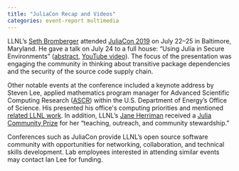 ```yaml
---
title: "JuliaCon Recap and Videos"
categories: event-report multimedia
---
```


LLNL’s [Seth Bromberger](https://github.com/orgs/LLNL/people/sbromberger) attended [JuliaCon 2019](https://juliacon.org) on July 22–25 in Baltimore, Maryland. He gave a talk on July 24 to a full house: “Using Julia in Secure Environments” ([abstract](https://pretalx.com/juliacon2019/talk/JANJFM/), [YouTube video](https://youtu.be/o8UBszD_zn4)). The focus of the presentation was engaging the community in thinking about transitive package dependencies and the security of the source code supply chain.

Other notable events at the conference included a keynote address by Steven Lee, applied mathematics program manager for Advanced Scientific Computing Research ([ASCR](https://www.energy.gov/science/ascr/advanced-scientific-computing-research)) within the U.S. Department of Energy’s Office of Science. His presented his office's computing priorities and mentioned [related LLNL work](https://youtu.be/MF6K5ihilZc). In addition, LLNL’s [Jane Herriman](https://github.com/xorJane/Excelling-at-Julia-Basics-and-Beyond) received a [Julia Community Prize](https://juliacon.org/2019/prize.html) for her “teaching, outreach, and community stewardship.”

Conferences such as JuliaCon provide LLNL’s open source software community with opportunities for networking, collaboration, and technical skills development. Lab employees interested in attending similar events may contact Ian Lee for funding.
